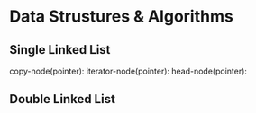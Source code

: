 # Data Strustures & Algorithms

## Single Linked List
copy-node(pointer): 
iterator-node(pointer):
head-node(pointer):

## Double Linked List
